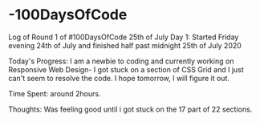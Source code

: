 # -100DaysOfCode

Log of Round 1 of #100DaysOfCode 25th of July
Day 1: Started Friday evening 24th of July and finished  half past midnight 25th of July 2020

Today's Progress: I am a newbie to coding and currently working on Responsive Web Design- I got stuck on a section of CSS Grid and I just can't seem to resolve the code. I hope tomorrow, I will figure it out. 

Time Spent: around 2hours.

Thoughts: Was feeling good until i got stuck on the 17 part of 22 sections.
